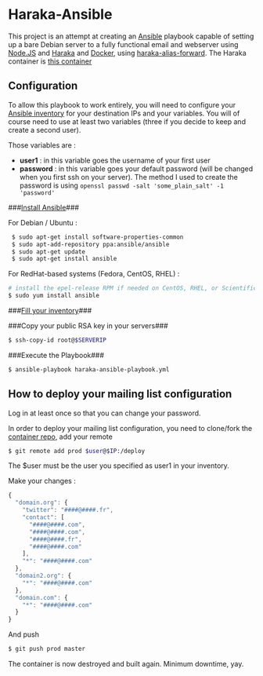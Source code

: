 Haraka-Ansible
==============

This project is an attempt at creating an [Ansible](http://www.ansible.com/) playbook capable of setting up a bare Debian server to a fully functional email and webserver using [Node.JS](http://www.node.js/) and [Haraka](http://haraka.github.io/) and [Docker](http://docker.io), using [haraka-alias-forward](http://github.com/chadsmith/haraka-alias-forward/).
The Haraka container is [this container](http://github.com/thehunt33r/docker-haraka)

Configuration
-------------

To allow this playbook to work entirely, you will need to configure your [Ansible inventory](http://docs.ansible.com/intro_inventory.html) for your destination IPs and your variables. You will of course need to use at least two variables (three if you decide to keep and create a second user).


Those variables are : 
- **user1** :  in this variable goes the username of your first user
- **password** 	 : in this variable goes your default password (will be changed when you first ssh on your server). The method I used to create the password is using `openssl passwd -salt 'some_plain_salt' -1 'password'`

###[Install Ansible](http://docs.ansible.com/intro_installation.html#installing-the-control-machine)###

For Debian / Ubuntu :
```bash
 $ sudo apt-get install software-properties-common
 $ sudo apt-add-repository ppa:ansible/ansible
 $ sudo apt-get update
 $ sudo apt-get install ansible
``` 

For RedHat-based systems (Fedora, CentOS, RHEL) : 

```bash
# install the epel-release RPM if needed on CentOS, RHEL, or Scientific Linux
$ sudo yum install ansible
```

###[Fill your inventory](#Configuration)###

###Copy your public RSA key in your servers###
```bash
$ ssh-copy-id root@$SERVERIP
```

###Execute the Playbook###
```bash
$ ansible-playbook haraka-ansible-playbook.yml
```

How to deploy your mailing list configuration
--------------------------------
Log in at least once so that you can change your password.

In order to deploy your mailing list configuration, you need to clone/fork the [container repo](http://github.com/thehunt33r/docker-haraka), add your remote 
```bash
$ git remote add prod $user@$IP:/deploy
```
The $user must be the user you specified as user1 in your inventory.

Make your changes :
```javascript
{
  "domain.org": {
    "twitter": "####@####.fr",
    "contact": [
      "####@####.com",
      "####@####.com",
      "####@####.fr",
      "####@####.com"
    ],
    "*": "####@####.com"
  },
  "domain2.org": {
    "*": "####@####.com"
  },
  "domain.com": {
    "*": "####@####.com"
  }
}
```

And push 

```bash
$ git push prod master
```

The container is now destroyed and built again. Minimum downtime, yay.